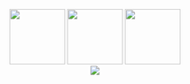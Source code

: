 <div align="center">
<img src="https://media-giphy.com/stickers/developer-dev-html-lRNinuXDDLgR7Oe8LY/fullscreen" width="100px" height="100px">
<img src="https://media.giphy.com/media/JLE3Q31O7Tly08kTbj/giphy.gif" width="100px" height="100px">
<img src="https://giphy.com/embed/SvFocn0wNMx0iv2rYz" width="100px" height="100px">
</div>
<!-- <div style="width:100%;height:0;padding-bottom:100%;position:relative;"><iframe src="https://giphy.com/embed/SvFocn0wNMx0iv2rYz" width="100%" height="100%" style="position:absolute" frameBorder="0" class="giphy-embed" allowFullScreen></iframe></div><p><a href="https://giphy.com/gifs/code-developer-javascript-SvFocn0wNMx0iv2rYz">via GIPHY</a></p> -->
<div align="center">
<a href="https://github.com/anuraghazra/github-readme-stats">
  <img src="https://github-readme-stats.vercel.app/api?username=Sara-kodehode&show_icons=true&theme=nightowl">
 </a>
</div>
<div align="center">
<!-- <a href="https://github.com/anuraghazra/github-readme-stats">
    <img src="https://github-readme-stats.vercel.app/api/top-langs/?username=Sara-Kodehode&layout=compact&show_icons=true&theme=nightowl" alt="Top Languages">
  </a> -->
</div>

